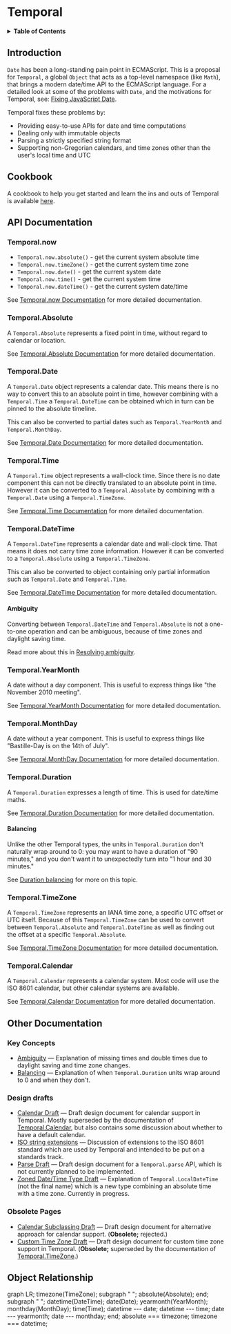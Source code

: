 # Temporal

<details>
  <summary><strong>Table of Contents</strong></summary>
<!-- toc -->
</details>

## Introduction

`Date` has been a long-standing pain point in ECMAScript.
This is a proposal for `Temporal`, a global `Object` that acts as a top-level namespace (like `Math`), that brings a modern date/time API to the ECMAScript language.
For a detailed look at some of the problems with `Date`, and the motivations for Temporal, see:
[Fixing JavaScript Date](https://maggiepint.com/2017/04/09/fixing-javascript-date-getting-started/).

Temporal fixes these problems by:

- Providing easy-to-use APIs for date and time computations
- Dealing only with immutable objects
- Parsing a strictly specified string format
- Supporting non-Gregorian calendars, and time zones other than the user's local time and UTC

## Cookbook

A cookbook to help you get started and learn the ins and outs of Temporal is available [here](./cookbook.md).

## API Documentation

### **Temporal.now**

 * `Temporal.now.absolute()` - get the current system absolute time
 * `Temporal.now.timeZone()` - get the current system time zone
 * `Temporal.now.date()` - get the current system date
 * `Temporal.now.time()` - get the current system time
 * `Temporal.now.dateTime()` - get the current system date/time

See [Temporal.now Documentation](./now.md) for more detailed documentation.

### **Temporal.Absolute**

A `Temporal.Absolute` represents a fixed point in time, without regard to calendar or location.

See [Temporal.Absolute Documentation](./absolute.md) for more detailed documentation.

### **Temporal.Date**

A `Temporal.Date` object represents a calendar date. This means there is no way to convert this to an absolute point in time, however combining with a `Temporal.Time` a `Temporal.DateTime` can be obtained which in turn can be pinned to the absolute timeline.

This can also be converted to partial dates such as `Temporal.YearMonth` and `Temporal.MonthDay`.

See [Temporal.Date Documentation](./date.md) for more detailed documentation.

### **Temporal.Time**

A `Temporal.Time` object represents a wall-clock time. Since there is no date component this can not be directly translated to an absolute point in time. However it can be converted to a `Temporal.Absolute` by combining with a `Temporal.Date` using a `Temporal.TimeZone`.

See [Temporal.Time Documentation](./time.md) for more detailed documentation.

### **Temporal.DateTime**

A `Temporal.DateTime` represents a calendar date and wall-clock time. That means it does not carry time zone information. However it can be converted to a `Temporal.Absolute` using a `Temporal.TimeZone`.

This can also be converted to object containing only partial information such as `Temporal.Date` and `Temporal.Time`.

See [Temporal.DateTime Documentation](./datetime.md) for more detailed documentation.

#### Ambiguity

Converting between `Temporal.DateTime` and `Temporal.Absolute` is not a one-to-one operation and can be ambiguous, because of time zones and daylight saving time.

Read more about this in [Resolving ambiguity](./ambiguity.md).

### **Temporal.YearMonth**

A date without a day component. This is useful to express things like "the November 2010 meeting".

See [Temporal.YearMonth Documentation](./yearmonth.md) for more detailed documentation.

### **Temporal.MonthDay**

A date without a year component. This is useful to express things like "Bastille-Day is on the 14th of July".

See [Temporal.MonthDay Documentation](./monthday.md) for more detailed documentation.

### **Temporal.Duration**

A `Temporal.Duration` expresses a length of time. This is used for date/time maths.

See [Temporal.Duration Documentation](./duration.md) for more detailed documentation.

#### Balancing

Unlike the other Temporal types, the units in `Temporal.Duration` don't naturally wrap around to 0: you may want to have a duration of "90 minutes," and you don't want it to unexpectedly turn into "1 hour and 30 minutes."

See [Duration balancing](./balancing.md) for more on this topic.

### **Temporal.TimeZone**

A `Temporal.TimeZone` represents an IANA time zone, a specific UTC offset or UTC itself. Because of this `Temporal.TimeZone` can be used to convert between `Temporal.Absolute` and `Temporal.DateTime` as well as finding out the offset at a specific `Temporal.Absolute`.

See [Temporal.TimeZone Documentation](./timezone.md) for more detailed documentation.

### **Temporal.Calendar**

A `Temporal.Calendar` represents a calendar system.
Most code will use the ISO 8601 calendar, but other calendar systems are available.

See [Temporal.Calendar Documentation](./calendar.md) for more detailed documentation.

## Other Documentation

### **Key Concepts**

- [Ambiguity](./ambiguity.md) &mdash; Explanation of missing times and double times due to daylight saving and time zone changes.
- [Balancing](./balancing.md) &mdash; Explanation of when `Temporal.Duration` units wrap around to 0 and when they don't.

### **Design drafts**

- [Calendar Draft](./calendar-draft.md) &mdash; Draft design document for calendar support in Temporal.
  Mostly superseded by the documentation of [Temporal.Calendar](./calendar.md), but also contains some discussion about whether to have a default calendar.
- [ISO string extensions](./iso-string-ext.md) &mdash; Discussion of extensions to the ISO 8601 standard which are used by Temporal and intended to be put on a standards track.
- [Parse Draft](./parse-draft.md) &mdash; Draft design document for a `Temporal.parse` API, which is not currently planned to be implemented.
- [Zoned Date/Time Type Draft](./localdatetime-draft.md) &mdash; Explanation of `Temporal.LocalDateTime` (not the final name) which is a new type combining an absolute time with a time zone.
  Currently in progress.

### Obsolete Pages

- [Calendar Subclassing Draft](./calendar-subclass.md) &mdash; Draft design document for alternative approach for calendar support.
  (**Obsolete;** rejected.)
- [Custom Time Zone Draft](./timezone-draft.md) &mdash; Draft design document for custom time zone support in Temporal.
  (**Obsolete;** superseded by the documentation of [Temporal.TimeZone](./timezone.md).)

## Object Relationship

<div class="mermaid">
graph LR;
  timezone(TimeZone);
  subgraph " ";
    absolute(Absolute);
  end;
  subgraph " ";
    datetime(DateTime);
      date(Date);
        yearmonth(YearMonth);
        monthday(MonthDay);
      time(Time);
    datetime --- date;
    datetime --- time;
    date --- yearmonth;
    date --- monthday;
  end;
  absolute === timezone;
  timezone === datetime;
</div>

